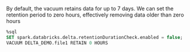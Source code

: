 
By default, the vacuum retains data for up to 7 days. We can set the retention period to zero hours, effectively removing data older than zero hours

```sql
%sql
SET spark.databricks.delta.retentionDurationCheck.enabled = false;
VACUUM DELTA_DEMO.file1 RETAIN 0 HOURS
```